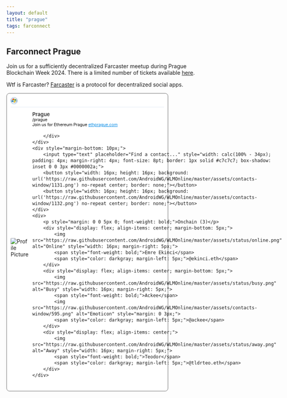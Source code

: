 ```yaml
---
layout: default
title: "prague"
tags: farconnect
---
```


## Farconnect Prague
​​Join us for a sufficiently decentralized Farcaster meetup during Prague Blockchain Week 2024. There is a limited number of tickets available [here](https://farconnect.xyz).

Wtf is Farcaster? [Farcaster](https://www.farcaster.xyz/) is a protocol for decentralized social apps. 


<div style="background-color: white; border: 1px solid #707070; border-radius: 8px; padding: 10px; width: 100%; max-width: 400px;">
    <div style="display: flex; align-items: center; border-bottom: 1px solid #e2eaf3; padding-bottom: 5px; margin-bottom: 10px;">
        <img src="https://raw.githubusercontent.com/AndroidWG/WLMOnline/master/assets/general/live_logo.png" alt="Windows Live Logo" style="height: 20px; margin-right: 5px;">
        <img src="https://raw.githubusercontent.com/AndroidWG/WLMOnline/master/assets/general/title_text.png" alt="Windows Live Title" style="height: 10px;">
    </div>
    <div style="display: flex; align-items: center; margin-bottom: 10px;">
        <img src="https://i.imgur.com/TdcAp69.jpg" alt="Profile Picture" style="height: 48px; border-radius: 2px; margin-right: 10px;">
        <div>
            <h3 style="margin: 0; font-size: 10pt; font-weight: 600; color: #333;">Prague</h3>
            <p style="margin: 0; font-size: 8pt; color: #000000;">/prague</p>
            <p style="margin: 0; font-size: 8pt; color: #000000;">Join us for Ethereum Prague <a href="https://ethprague.com/" style="color: #0088e4;">ethprague.com</a></p>

        </div>
    </div>
    <div style="margin-bottom: 10px;">
        <input type="text" placeholder="Find a contact..." style="width: calc(100% - 34px); padding: 4px; margin-right: 4px; font-size: 8pt; border: 1px solid #c7c7c7; box-shadow: inset 0 0 3px #0000002a;">
        <button style="width: 16px; height: 16px; background: url('https://raw.githubusercontent.com/AndroidWG/WLMOnline/master/assets/contacts-window/1131.png') no-repeat center; border: none;"></button>
        <button style="width: 16px; height: 16px; background: url('https://raw.githubusercontent.com/AndroidWG/WLMOnline/master/assets/contacts-window/1132.png') no-repeat center; border: none;"></button>
    </div>
    <div>
        <p style="margin: 0 0 5px 0; font-weight: bold;">Onchain (3)</p>
        <div style="display: flex; align-items: center; margin-bottom: 5px;">
            <img src="https://raw.githubusercontent.com/AndroidWG/WLMOnline/master/assets/status/online.png" alt="Online" style="width: 16px; margin-right: 5px;">
            <span style="font-weight: bold;">Emre Ekinci</span>
            <span style="color: darkgray; margin-left: 5px;">@ekinci.eth</span>
        </div>
        <div style="display: flex; align-items: center; margin-bottom: 5px;">
            <img src="https://raw.githubusercontent.com/AndroidWG/WLMOnline/master/assets/status/busy.png" alt="Busy" style="width: 16px; margin-right: 5px;">
            <span style="font-weight: bold;">Ackee</span>
            <img src="https://raw.githubusercontent.com/AndroidWG/WLMOnline/master/assets/contacts-window/595.png" alt="Emoticon" style="margin: 0 3px;">
            <span style="color: darkgray; margin-left: 5px;">@ackee</span>
        </div>
        <div style="display: flex; align-items: center;">
            <img src="https://raw.githubusercontent.com/AndroidWG/WLMOnline/master/assets/status/away.png" alt="Away" style="width: 16px; margin-right: 5px;">
            <span style="font-weight: bold;">Teodor</span>
            <span style="color: darkgray; margin-left: 5px;">@tldrteo.eth</span>
        </div>
    </div>
</div>